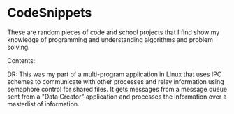 # CodeSnippets

These are random pieces of code and school projects that I find show my knowledge of programming and understanding algorithms and problem solving.

Contents:

DR: This was my part of a multi-program application in Linux that uses IPC schemes to communicate with other processes and relay information
using semaphore control for shared files. It gets messages from a message queue sent from a "Data Creator" application and processes
the information over a masterlist of information.

